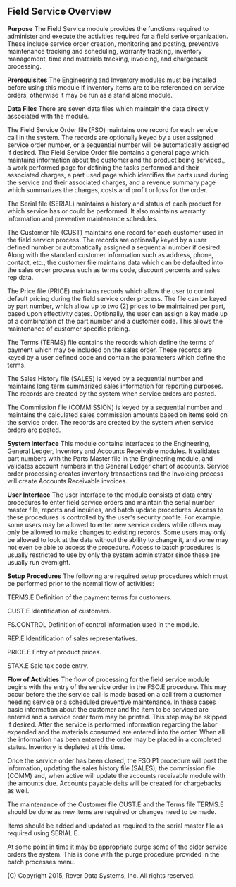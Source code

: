 ## Field Service Overview
<PageHeader />

**Purpose**
The Field Service module provides the functions required to administer and
execute the activities required for a field serive organization. These include
service order creation, monitoring and posting, preventive maintenance
tracking and scheduling, warranty tracking, inventory management, time and
materials tracking, invoicing, and chargeback processing.

**Prerequisites**
The Engineering and Inventory modules must be installed before using this
module if inventory items are to be referenced on service orders, otherwise it
may be run as a stand alone module.

**Data Files**
There are seven data files which maintain the data directly associated with
the module.

The Field Service Order file (FSO) maintains one record for each service call
in the system. The records are optionally keyed by a user assigned service
order number, or a sequential number will be automatically assigned if
desired. The Field Service Order file contains a general page which maintains
information about the customer and the product being serviced., a work
performed page for defining the tasks performed and their associated charges,
a part used page which identifies the parts used during the service and their
associated charges, and a revenue summary page which summarizes the charges,
costs and profit or loss for the order.

The Serial file (SERIAL) maintains a history and status of each product for
which service has or could be performed. It also maintains warranty
information and preventive maintenance schedules.

The Customer file (CUST) maintains one record for each customer used in the
field service process. The records are optionally keyed by a user defined
number or automatically assigned a sequential number if desired. Along with
the standard customer information such as address, phone, contact, etc., the
customer file maintains data which can be defaulted into the sales order
process such as terms code, discount percents and sales rep data.

The Price file (PRICE) maintains records which allow the user to control
default pricing during the field service order process. The file can be keyed
by part number, which allow up to two (2) prices to be maintained per part,
based upon effectivity dates. Optionally, the user can assign a key made up of
a combination of the part number and a customer code. This allows the
maintenance of customer specific pricing.

The Terms (TERMS) file contains the records which define the terms of payment
which may be included on the sales order. These records are keyed by a user
defined code and contain the parameters which define the terms.

The Sales History file (SALES) is keyed by a sequential number and maintains
long term summarized sales information for reporting purposes. The records are
created by the system when service orders are posted.

The Commission file (COMMISSION) is keyed by a sequential number and maintains
the calculated sales commission amounts based on items sold on the service
order. The records are created by the system when service orders are posted.

**System Interface**
This module contains interfaces to the Engineering, General Ledger, Inventory
and Accounts Receivable modules. It validates part numbers with the Parts
Master file in the Engineering module, and validates account numbers in the
General Ledger chart of accounts. Service order processing creates inventory
transactions and the Invoicing process will create Accounts Receivable
invoices.

**User Interface**
The user interface to the module consists of data entry procedures to enter
field service orders and maintain the serial number master file, reports and
inquiries, and batch update procedures. Access to these procedures is
controlled by the user's security profile. For example, some users may be
allowed to enter new service orders while others may only be allowed to make
changes to existing records. Some users may only be allowed to look at the
data without the ability to change it, and some may not even be able to access
the procedure. Access to batch procedures is usually restricted to use by only
the system administrator since these are usually run overnight.

**Setup Procedures**
The following are required setup procedures which must be performed prior to
the normal flow of activities:

TERMS.E
Definition of the payment terms for customers.

CUST.E
Identification of customers.

FS.CONTROL
Definition of control information used in the module.

REP.E
Identification of sales representatives.

PRICE.E
Entry of product prices.

STAX.E
Sale tax code entry.

**Flow of Activities**
The flow of processing for the field service module begins with the entry of
the service order in the FSO.E procedure. This may occur before
the the service call is made based on a call from a customer needing service
or a scheduled preventive maintenance. In these cases basic information about
the customer and the item to be serviced are entered and a service order form
may be printed. This step may be skipped if desired. After the service is
performed information regarding the labor expended and the materials consumed
are entered into the order. When all the information has been entered the
order may be placed in a completed status. Inventory is depleted at this time.

Once the service order has been closed, the FSO.P1 procedure
will post the information, updating the sales history file (SALES), the
commission file (COMM) and, when active will update the accounts receivable
module with the amounts due. Accounts payable deits will be created for
chargebacks as well.

The maintenance of the Customer file CUST.E and the Terms file
TERMS.E should be done as new items are required or changes
need to be made.

Items should be added and updated as required to the serial master file as
required using SERIAL.E.

At some point in time it may be appropriate purge some of the older service
orders the system. This is done with the purge procedure provided in the batch
processes menu.


(C) Copyright 2015, Rover Data Systems, Inc.
All rights reserved.<br>
<badge text= "Version 8.10.57 " vertical="middle" />

<PageFooter />
